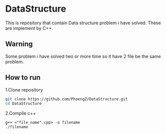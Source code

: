 # DataStructure
This is repository that contain Data structure problem i have solved. These are implement by C++.
## Warning
Some problem i have solved two or more time so it have 2 file be the same problem.
## How to run
1.Clone repository
```bash
git clone https://github.com/PhoengZ/DataStructure.git
cd DataStructure
```
2.Compile c++
```
g++ <"file_name".cpp> -o filename
./filename
```
